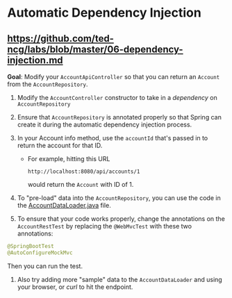 # Automatic Dependency Injection

## https://github.com/ted-ncg/labs/blob/master/06-dependency-injection.md

**Goal**: Modify your `AccountApiController` so that you can return an `Account` from the `AccountRepository`.

1. Modify the `AccountController` constructor to take in a *dependency* on `AccountRepository`

1. Ensure that `AccountRepository` is annotated properly so that Spring can create it during the automatic dependency injection process.

1. In your Account info method, use the `accountId` that's passed in to return the account for that ID.

    * For example, hitting this URL
    
      `http://localhost:8080/api/accounts/1`
    
      would return the `Account` with ID of 1.


1. To "pre-load" data into the `AccountRepository`, you can use the code in the [AccountDataLoader.java](https://github.com/ted-ncg/labs/blob/master/AccountDataLoader.java) file.

1. To ensure that your code works properly, change the annotations on the `AccountRestTest` by replacing the `@WebMvcTest` with these two annotations:

  ```java
  @SpringBootTest
  @AutoConfigureMockMvc
  ```
  
  Then you can run the test.

1. Also try adding more "sample" data to the `AccountDataLoader` and using your browser, or *curl* to hit the endpoint.
